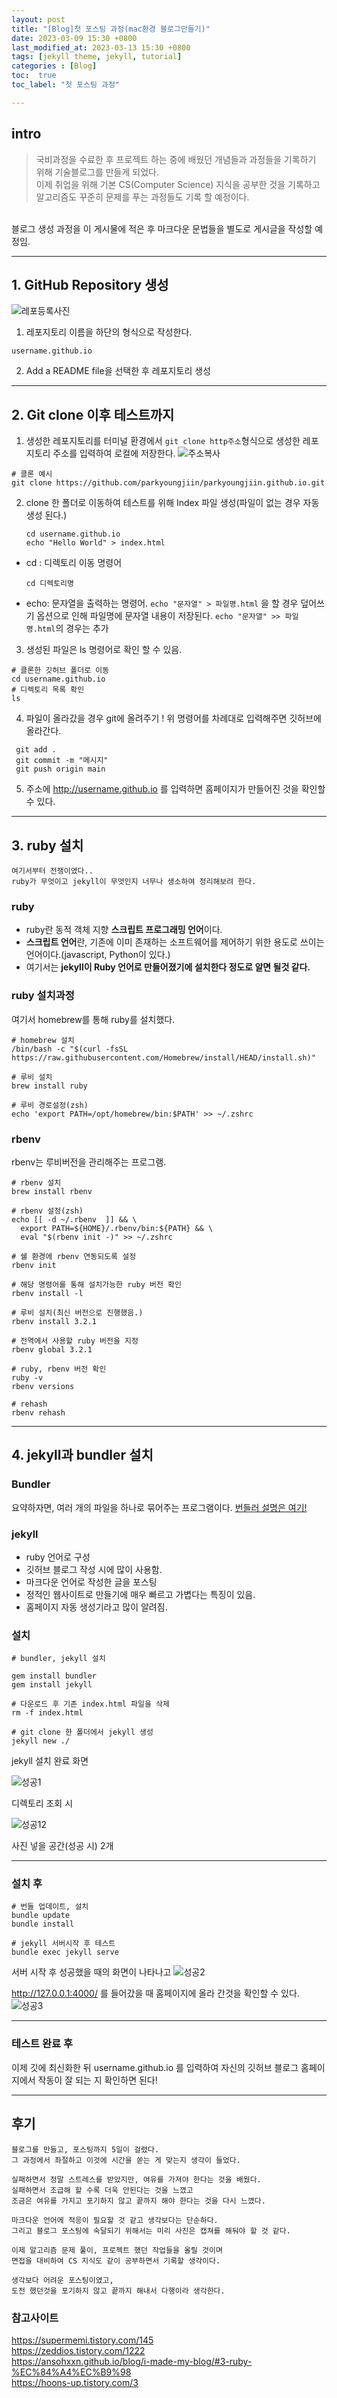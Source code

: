 ```yaml
---
layout: post
title: "[Blog]첫 포스팅 과정(mac환경 블로그만들기)"
date: 2023-03-09 15:30 +0800
last_modified_at: 2023-03-13 15:30 +0800
tags: [jekyll theme, jekyll, tutorial]
categories : [Blog]
toc:  true
toc_label: "첫 포스팅 과정"

---
```

## intro
> 국비과정을 수료한 후 프로젝트 하는 중에 배웠던 개념들과 과정들을 기록하기 위해 기술블로그를 만들게 되었다.<br>
이제 취업을 위해 기본 CS(Computer Science) 지식을 공부한 것을 기록하고 알고리즘도 꾸준히 문제를 푸는 과정들도 기록 할 예정이다.
<br>
블로그 생성 과정을 이 게시물에 적은 후 마크다운 문법들을 별도로 게시글을 작성할 예정임.

--- 
## 1. GitHub Repository 생성 
![레포등록사진](https://user-images.githubusercontent.com/112313165/224630140-5d07314c-d99e-4b7f-ba5b-1dad576da6eb.png)

1. 레포지토리 이름을 하단의 형식으로 작성한다.
```
username.github.io
```

2. Add a README file을 선택한 후 레포지토리 생성

---
## 2. Git clone 이후 테스트까지
1. 생성한 레포지토리를 터미널 환경에서 ```git clone http주소```형식으로 생성한 레포지토리 주소를 입력하여 로컬에 저장한다.
![주소복사](https://user-images.githubusercontent.com/112313165/224632134-e89e3c3b-45c9-4a25-83e6-b6610362312a.png)
```
# 클론 예시
git clone https://github.com/parkyoungjiin/parkyoungjiin.github.io.git
``` 

2. clone 한 폴더로 이동하여 테스트를 위해 Index 파일 생성(파일이 없는 경우 자동생성 된다.)
    ```
    cd username.github.io
    echo "Hello World" > index.html
    ```

- cd : 디렉토리 이동 명령어
  ```
  cd 디렉토리명
  ```

- echo: 문자열을 출력하는 명령어.
`echo "문자열" > 파일명.html` 을 할 경우 덮어쓰기 옵션으로 인해 파일명에 문자열 내용이 저장된다.
 `echo "문자열" >> 파일명.html`의 경우는 추가

 3. 생성된 파일은 ls 명령어로 확인 할 수 있음.
 ```
 # 클론한 깃허브 폴더로 이동
 cd username.github.io
 # 디렉토리 목록 확인
 ls
  ```
 4. 파일이 올라갔을 경우 git에 올려주기 !
 위 명령어를 차례대로 입력해주면 깃허브에 올라간다.
 ```
  git add .
  git commit -m "메시지"
  git push origin main
  ```
5. 주소에 http://username.github.io 를 입력하면 홈페이지가 만들어진 것을 확인할 수 있다. 

---
## 3. ruby 설치

```
여기서부터 전쟁이였다.. 
ruby가 무엇이고 jekyll이 무엇인지 너무나 생소하여 정리해보려 한다.
```

### ruby
- ruby란 동적 객체 지향 **스크립트 프로그래밍 언어**이다.
- **스크립트 언어**란, 기존에 이미 존재하는 소프트웨어를 제어하기 위한 용도로 쓰이는 언어이다.(javascript, Python이 있다.)
- 여기서는 **jekyll이 Ruby 언어로 만들어졌기에 설치한다 정도로 알면 될것 같다.** 

### ruby 설치과정
여기서 homebrew를 통해 ruby를 설치했다.

```
# homebrew 설치
/bin/bash -c "$(curl -fsSL https://raw.githubusercontent.com/Homebrew/install/HEAD/install.sh)"

# 루비 설치
brew install ruby

# 루비 경로설정(zsh)
echo 'export PATH=/opt/homebrew/bin:$PATH' >> ~/.zshrc

```

### rbenv
rbenv는 루비버전을 관리해주는 프로그램.
```
# rbenv 설치
brew install rbenv

# rbenv 설정(zsh)
echo [[ -d ~/.rbenv  ]] && \
  export PATH=${HOME}/.rbenv/bin:${PATH} && \
  eval "$(rbenv init -)" >> ~/.zshrc

# 쉘 환경에 rbenv 연동되도록 설정
rbenv init

# 해당 명령어를 통해 설치가능한 ruby 버전 확인
rbenv install -l

# 루비 설치(최신 버전으로 진행했음.)
rbenv install 3.2.1

# 전역에서 사용할 ruby 버전을 지정
rbenv global 3.2.1

# ruby, rbenv 버전 확인
ruby -v
rbenv versions

# rehash
rbenv rehash
```
---
## 4. jekyll과 bundler 설치

### Bundler
요약하자면, 여러 개의 파일을 하나로 묶어주는 프로그램이다.
[번들러 설명은 여기!](https://velog.io/@ksung1889/%EB%B2%88%EB%93%A4%EB%9F%ACbundler%EB%9E%80)

### jekyll
- ruby 언어로 구성
- 깃허브 블로그 작성 시에 많이 사용함.
- 마크다운 언어로 작성한 글을 포스팅
- 정적인 웹사이트로 만들기에 매우 빠르고 가볍다는 특징이 있음.
- 홈페이지 자동 생성기라고 많이 알려짐.

### 설치

```
# bundler, jekyll 설치

gem install bundler
gem install jekyll

# 다운로드 후 기존 index.html 파일을 삭제
rm -f index.html

# git clone 한 폴더에서 jekyll 생성
jekyll new ./
```

jekyll 설치 완료 화면

![성공1](https://user-images.githubusercontent.com/112313165/224721011-8347be3d-a12d-40fd-b157-1098d517d143.png)

디렉토리 조회 시

![성공12](https://user-images.githubusercontent.com/112313165/224721033-df48c594-f7a1-4095-8634-05cb5f8f2907.png)


사진 넣을 공간(성공 시) 2개

---
### 설치 후
```
# 번들 업데이트, 설치
bundle update
bundle install

# jekyll 서버시작 후 테스트
bundle exec jekyll serve
```

서버 시작 후 성공했을 때의 화면이 나타나고
![성공2](https://user-images.githubusercontent.com/112313165/224721049-c5a7c6e1-692b-430f-8ab4-9394fa4a8e4b.png)

http://127.0.0.1:4000/ 를 들어갔을 때 홈페이지에 올라 간것을 확인할 수 있다.
![성공3](https://user-images.githubusercontent.com/112313165/224721035-84e2cc6c-e849-4928-95b0-45de0924aea1.png)

---
### 테스트 완료 후
이제 깃에 최신화한 뒤 username.github.io 를 입력하여 자신의 깃허브 블로그 홈페이지에서 작동이 잘 되는 지 확인하면 된다!

---
## 후기

```
블로그를 만들고, 포스팅까지 5일이 걸렸다.
그 과정에서 좌절하고 이것에 시간을 쏟는 게 맞는지 생각이 들었다.

실패하면서 정말 스트레스를 받았지만, 여유를 가져야 한다는 것을 배웠다.
실패하면서 조급해 할 수록 더욱 안된다는 것을 느꼈고
조금은 여유를 가지고 포기하지 않고 끝까지 해야 한다는 것을 다시 느꼈다.

마크다운 언어에 적응이 필요할 것 같고 생각보다는 단순하다.
그리고 블로그 포스팅에 숙달되기 위해서는 미리 사진은 캡쳐를 해둬야 할 것 같다.

이제 알고리즘 문제 풀이, 프로젝트 했던 작업들을 올릴 것이며
면접을 대비하여 CS 지식도 같이 공부하면서 기록할 생각이다.

생각보다 어려운 포스팅이였고, 
도전 했던것을 포기하지 않고 끝까지 해내서 다행이라 생각한다.
```

### 참고사이트

<https://supermemi.tistory.com/145><br>
<https://zeddios.tistory.com/1222><br>
<https://ansohxxn.github.io/blog/i-made-my-blog/#3-ruby-%EC%84%A4%EC%B9%98><br>
<https://hoons-up.tistory.com/3><br>